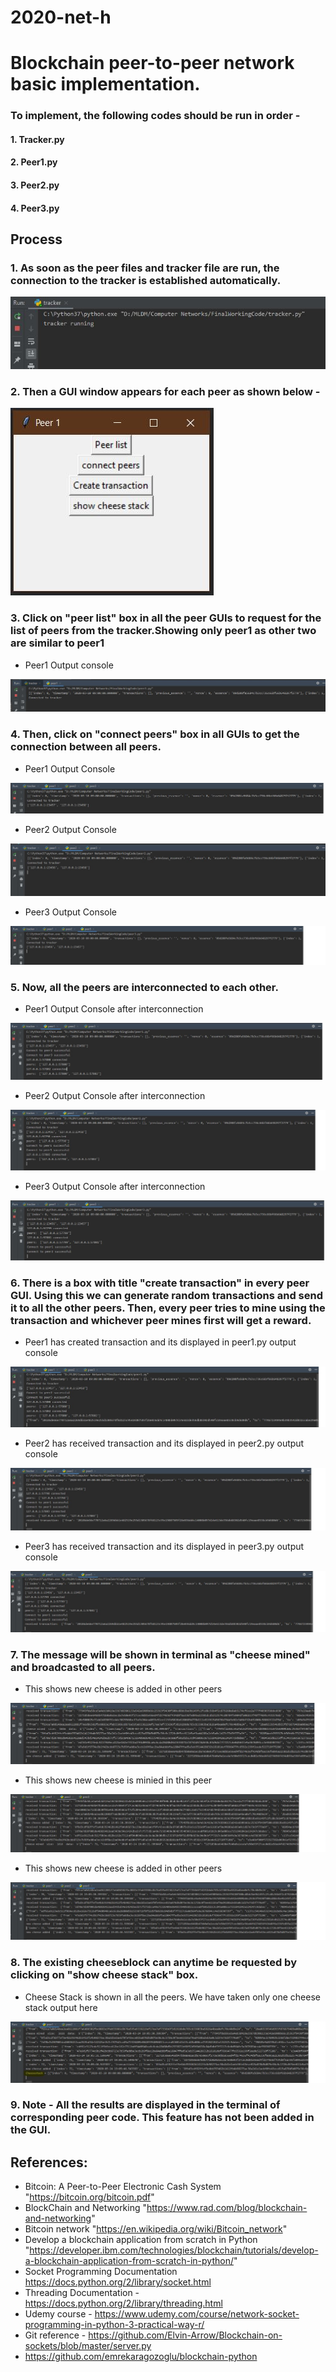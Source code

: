 # 2020-net-h
# Blockchain peer-to-peer network basic implementation.

### To implement, the following codes should be run in order -
#### 1. Tracker.py
#### 2. Peer1.py
#### 3. Peer2.py
#### 4. Peer3.py

## Process
### 1. As soon as the peer files and tracker file  are run, the connection to the tracker is established automatically.

<img src="https://github.com/anindameister/Gr-goryDOUGUET-/blob/main/Computer%20Networks/2020-net-h-master/images/Tracker%20output.JPG">

### 2. Then a GUI window appears for each peer as shown below -

<img src="https://github.com/anindameister/Gr-goryDOUGUET-/blob/main/Computer%20Networks/2020-net-h-master/images/peer.JPG">

### 3. Click on "peer list" box in all the peer GUIs to request for the list of peers from the tracker.Showing only peer1 as other two are similar to peer1

- Peer1 Output console 
<img src="https://github.com/anindameister/Gr-goryDOUGUET-/blob/main/Computer%20Networks/2020-net-h-master/images/Peer1%20output%20before%20connecting%20to%20peers.JPG">

### 4. Then, click on "connect peers" box in all GUIs to get the connection between all peers.
- Peer1 Output Console
<img src="https://github.com/anindameister/Gr-goryDOUGUET-/blob/main/Computer%20Networks/2020-net-h-master/images/Peer1%20output%20after%20clicking%20on%20peerlist.JPG">

- Peer2 Output Console
<img src="https://github.com/anindameister/Gr-goryDOUGUET-/blob/main/Computer%20Networks/2020-net-h-master/images/Peer2%20output%20after%20clicking%20on%20peerlist.JPG">

- Peer3 Output Console
<img src="https://github.com/anindameister/Gr-goryDOUGUET-/blob/main/Computer%20Networks/2020-net-h-master/images/Peer3%20output%20after%20clicking%20on%20peerlist.JPG">

### 5. Now, all the peers are interconnected to each other.

- Peer1 Output Console after interconnection
<img src="https://github.com/anindameister/Gr-goryDOUGUET-/blob/main/Computer%20Networks/2020-net-h-master/images/Peer1%20connected%20with%20other%20peers.JPG">

- Peer2 Output Console after interconnection
<img src="https://github.com/anindameister/Gr-goryDOUGUET-/blob/main/Computer%20Networks/2020-net-h-master/images/Peer2%20connected%20with%20other%20peers.JPG">

- Peer3 Output Console after interconnection
<img src="https://github.com/anindameister/Gr-goryDOUGUET-/blob/main/Computer%20Networks/2020-net-h-master/images/Peer3%20connected%20with%20other%20peers.JPG">

### 6. There is a box with title "create transaction" in every peer GUI. Using this we can generate random transactions and send it to all the other peers. Then, every peer tries to mine using the transaction and whichever peer mines first will get a reward.

- Peer1 has created transaction and its displayed in peer1.py output console
<img src ="https://github.com/anindameister/Gr-goryDOUGUET-/blob/main/Computer%20Networks/2020-net-h-master/images/Peer1%20when%20create%20the%20transactions.JPG">

- Peer2 has received transaction and its displayed in peer2.py output console
<img src ="https://github.com/anindameister/Gr-goryDOUGUET-/blob/main/Computer%20Networks/2020-net-h-master/images/Peer2%20Receives%20Transaction.JPG">

- Peer3 has received transaction and its displayed in peer3.py output console
<img src ="https://github.com/anindameister/Gr-goryDOUGUET-/blob/main/Computer%20Networks/2020-net-h-master/images/Peer3%20Receives%20the%20transaction.JPG">

### 7. The message will be shown in terminal as "cheese mined" and broadcasted to all peers.

- This shows new cheese is added in other peers
<img src="https://github.com/anindameister/Gr-goryDOUGUET-/blob/main/Computer%20Networks/2020-net-h-master/images/Peer1%20CheeseMining%20Process.JPG">

- This shows new cheese is minied in this peer
<img src="https://github.com/anindameister/Gr-goryDOUGUET-/blob/main/Computer%20Networks/2020-net-h-master/images/Peer2%20Cheese%20mining%20process.JPG">

- This shows new cheese is added in other peers
<img src="https://github.com/anindameister/Gr-goryDOUGUET-/blob/main/Computer%20Networks/2020-net-h-master/images/Peer3%20Cheese%20Mining%20Process.JPG">

### 8. The existing cheeseblock can anytime be requested by clicking on "show cheese stack" box.

- Cheese Stack is shown in all the peers. We have taken only one cheese stack output here

<img src= "https://github.com/anindameister/Gr-goryDOUGUET-/blob/main/Computer%20Networks/2020-net-h-master/images/CheeseStack.JPG">

### 9. Note - All the results are displayed in the terminal of corresponding peer code. This feature has not been added in the GUI.

## References:
- Bitcoin: A Peer-to-Peer Electronic Cash System "https://bitcoin.org/bitcoin.pdf"
- BlockChain and Networking "https://www.rad.com/blog/blockchain-and-networking"
- Bitcoin network "https://en.wikipedia.org/wiki/Bitcoin_network"
- Develop a blockchain application from scratch in Python "https://developer.ibm.com/technologies/blockchain/tutorials/develop-a-blockchain-application-from-scratch-in-python/"
- Socket Programming Documentation https://docs.python.org/2/library/socket.html
- Threading Documentation - https://docs.python.org/2/library/threading.html
- Udemy course - https://www.udemy.com/course/network-socket-programming-in-python-3-practical-way-r/
- Git reference - https://github.com/Elvin-Arrow/Blockchain-on-sockets/blob/master/server.py
- https://github.com/emrekaragozoglu/blockchain-python
